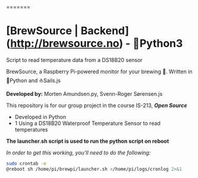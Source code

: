 =======
# [BrewSource | Backend] (http://brewsource.no) - :snake:Python3
Script to read temperature data from a DS18B20 sensor

BrewSource, a Raspberry Pi-powered monitor for your brewing :beers:. Written in :snake:Python and :sailboat:Sails.js

**Developed by:** Morten Amundsen.py, Svenn-Roger Sørensen.js

This repository is for our group project in the course IS-213, **_Open Source_**

- Developed in Python
- 1 Using a DS18B20 Waterproof Temperature Sensor to read temperatures

**The launcher.sh script is used to run the python script on reboot**

_In order to get this working, you'll need to do the following:_
```sh
sudo crontab -e
@reboot sh /home/pi/brewpi/launcher.sh >/home/pi/logs/cronlog 2>&1
```
